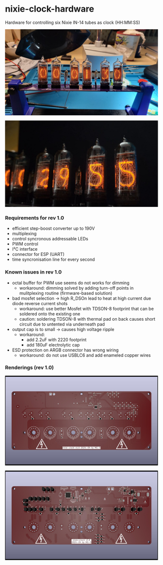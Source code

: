 # nixie-clock-hardware
Hardware for controlling six Nixie IN-14 tubes as clock (HH:MM:SS)


![finished nixie clock](img/photo_2024-12-29_20-44-25.jpg "assembled nixie-clock")

![finished nixie clock 2](img/photo_2024-12-29_20-44-27.jpg "assembled nixie-clock")

### Requirements for rev 1.0
* efficient step-boost converter up to 190V
* multiplexing
* control syncronous addressable LEDs
* PWM control
* I²C interface
* connector for ESP (UART)
* time syncronisation line for every second

### Known issues in rev 1.0
* octal buffer for PWM use seems do not works for dimming
  * workaround: dimming solved by adding turn-off points in mulitplexing routine (firmware-based solution)
* bad mosfet selection -> high R_DSOn lead to heat at high current due diode reverse current shots
  * workaround: use better Mosfet with TDSON-8 footprint that can be soldered onto the existing one
  * caution: soldering TDSON-8 with thermal pad on back causes short circuit due to untented via underneath pad
* output cap is to small -> causes high voltage ripple
  * workaround:
    * add 2.2uF with 2220 footprint
    * add 180uF electrolytic cap
* ESD protection on ARGB connector has wrong wiring
  * workaround: do not use USBLC6 and add enameled copper wires

### Renderings (rev 1.0)

![pcb top](img/nixie-clock-top.jpg "nixie-clock PCB v1.0 top view")

![pcb bottom](img/nixie-clock-bottom.jpg "nixie-clock PCB v1.0 bottom view")

